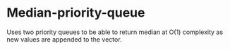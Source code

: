 # Median-priority-queue
Uses two priority queues to be able to return median at O(1) complexity as new values are appended to the vector.
